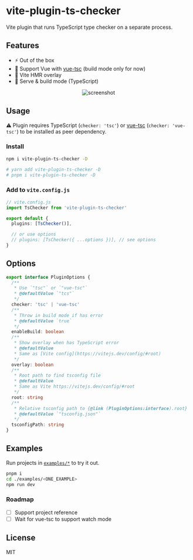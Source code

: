 # vite-plugin-ts-checker

Vite plugin that runs TypeScript type checker on a separate process.

## Features

- ⚡️ Out of the box
- 💚 Support Vue with [vue-tsc](https://github.com/johnsoncodehk/vue-tsc) (build mode only for now)
- 🚥 Vite HMR overlay
- 🎳 Serve & build mode (TypeScript)

<p align="center">
  <img alt="screenshot" src="https://user-images.githubusercontent.com/12322740/113175704-48cf1e80-927e-11eb-9bb5-43ab1b218cb2.png">
</p>

## Usage

⚠️ Plugin requires TypeScript (`checker: 'tsc'`) or [vue-tsc](https://github.com/johnsoncodehk/vue-tsc) (`checker: 'vue-tsc'`) to be installed as peer dependency.

### Install

```bash
npm i vite-plugin-ts-checker -D

# yarn add vite-plugin-ts-checker -D
# pnpm i vite-plugin-ts-checker -D
```

### Add to `vite.config.js`

```ts
// vite.config.js
import TsChecker from 'vite-plugin-ts-checker'

export default {
  plugins: [TsChecker()],

  // or use options
  // plugins: [TsChecker({ ...options })], // see options
}
```

## Options

```ts
export interface PluginOptions {
  /**
   * Use `"tsc"` or `"vue-tsc"`
   * @defaultValue `"tcs"`
   */
  checker: 'tsc' | 'vue-tsc'
  /**
   * Throw in build mode if has error
   * @defaultValue `true`
   */
  enableBuild: boolean
  /**
   * Show overlay when has TypeScript error
   * @defaultValue
   * Same as [Vite config](https://vitejs.dev/config/#root)
   */
  overlay: boolean
  /**
   * Root path to find tsconfig file
   * @defaultValue
   * Same as Vite https://vitejs.dev/config/#root
   */
  root: string
  /**
   * Relative tsconfig path to {@link (PluginOptions:interface).root}
   * @defaultValue `"tsconfig.json"`
   */
  tsconfigPath: string
}
```

## Examples

Run projects in [`examples/*`](./examples) to try it out.

```bash
pnpm i
cd ./examples/<ONE_EXAMPLE>
npm run dev
```

### Roadmap

- [ ] Support project reference
- [ ] Wait for vue-tsc to support watch mode

## License

MIT
